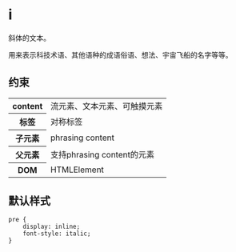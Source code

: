 # i

斜体的文本。

用来表示科技术语、其他语种的成语俗语、想法、宇宙飞船的名字等等。

## 约束

<table>
<tr>
    <th>content</th>
    <td>流元素、文本元素、可触摸元素</td>
</tr>
<tr>
    <th>标签</th>
    <td>对称标签</td>
</tr>
<tr>
    <th>子元素</th>
    <td>phrasing content</td>
</tr>
<tr>
    <th>父元素</th>
    <td>支持phrasing content的元素</td>
</tr>
<tr>
    <th>DOM</th>
    <td>HTMLElement</td>
</tr>
</table>

## 默认样式

```
pre {
    display: inline;
    font-style: italic;
}
```